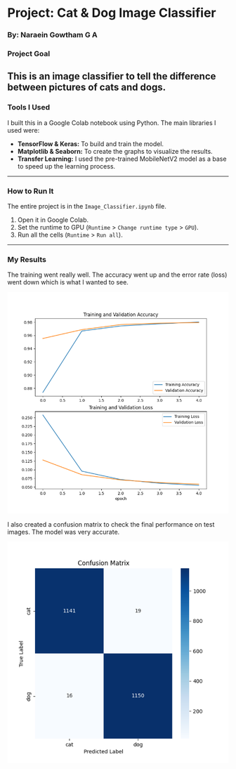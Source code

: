 # Project: Cat & Dog Image Classifier

### By: Naraein Gowtham G A

### Project Goal
This is an image classifier to tell the difference between pictures of cats and dogs.
---

### Tools I Used
I built this in a Google Colab notebook using Python. The main libraries I used were:
- **TensorFlow & Keras:** To build and train the model.
- **Matplotlib & Seaborn:** To create the graphs to visualize the results.
- **Transfer Learning:** I used the pre-trained MobileNetV2 model as a base to speed up the learning process.

---

### How to Run It
The entire project is in the `Image_Classifier.ipynb` file.
1. Open it in Google Colab.
2. Set the runtime to GPU (`Runtime` > `Change runtime type` > `GPU`).
3. Run all the cells (`Runtime` > `Run all`).

---

### My Results
The training went really well. The accuracy went up and the error rate (loss) went down which is what I wanted to see.

![Training Performance](training_graph.png)

I also created a confusion matrix to check the final performance on test images. The model was very accurate.

![Confusion Matrix](confusion_matrix.png)
